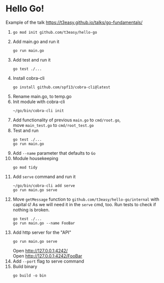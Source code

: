 # Hello Go!

Example of the talk https://t3easy.github.io/talks/go-fundamentals/

1. ```
   go mod init github.com/t3easy/hello-go
   ```
1. Add main.go and run it
   ```
   go run main.go
   ```
1. Add test and run it
   ```
   go test ./...
   ```
1. Install cobra-cli
   ```
   go install github.com/spf13/cobra-cli@latest
   ```
1. Rename main.go, to temp.go
1. Init module with cobra-cli
   ```
   ~/go/bin/cobra-cli init
   ```
1. Add functionality of previous `main.go` to `cmd/root.go`,  
   move `main_test.go` to `cmd/root_test.go`
1. Test and run
   ```
   go test ./...
   go run main.go
   ```
1. Add `--name` parameter that defaults to `Go`
1. Module housekeeping
   ```
   go mod tidy
   ```
1. Add `serve` command and run it
   ```
   ~/go/bin/cobra-cli add serve
   go run main.go serve
   ````
1. Move `getMessage` function to `github.com/t3easy/hello-go/internal` with capital `G`!
   As we will need it in the `serve` cmd, too.
   Run tests to check if nothing is broken.
   ```
   go test ./...
   go run main.go --name FooBar
   ```
1. Add http server for the "API"
   ```
   go run main.go serve
   ```
   Open http://127.0.0.1:4242/  
   Open http://127.0.0.1:4242/FooBar
1. Add `--port` flag to serve command
1. Build binary
   ```
   go build -o bin
   ```
